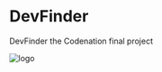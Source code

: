 # DevFinder
DevFinder the Codenation final project

![logo](https://user-images.githubusercontent.com/5933178/66046930-292a2f00-e4fd-11e9-8d56-0c9580d11f05.png)
